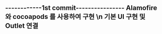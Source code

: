 ------------1st commit----------------
Alamofire 와 cocoapods 를 사용하여 구현 \n
기본 UI 구현 및 Outlet 연결
--------------------------------------
